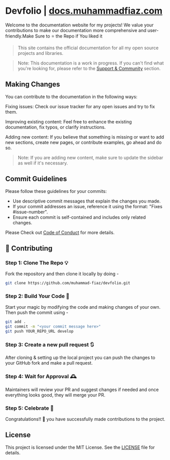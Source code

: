 # Devfolio | [docs.muhammadfiaz.com](https://docs.muhammadfiaz.com)

Welcome to the documentation website for my projects! We value your contributions to make our documentation more comprehensive and user-friendly.Make Sure to ⭐ the Repo if You liked it

> This site contains the official documentation for all my open source projects and libraries.

> Note: This documentation is a work in progress. If you can't find what you're looking for, please refer to the [Support & Community](#support--community) section.

## Making Changes

You can contribute to the documentation in the following ways:

Fixing issues: Check our issue tracker for any open issues and try to fix them.

Improving existing content: Feel free to enhance the existing documentation, fix typos, or clarify instructions.

Adding new content: If you believe that something is missing or want to add new sections, create new pages, or contribute examples, go ahead and do so.

> Note: If you are adding new content, make sure to update the sidebar as well if it's necessary.

## Commit Guidelines

Please follow these guidelines for your commits:

- Use descriptive commit messages that explain the changes you made.
- If your commit addresses an issue, reference it using the format: "Fixes #issue-number".
- Ensure each commit is self-contained and includes only related changes.

Please Check out [Code of Conduct](./CODE_OF_CONDUCT.md) for more details.

## 🚀 Contributing

### Step 1: Clone The Repo 💡

Fork the repository and then clone it locally by doing -

```bash
git clone https://github.com/muhammad-fiaz/devfolio.git
```

### Step 2: Build Your Code 🔨

Start your magic by modifying the code and making changes of your own. Then push the commit using -

```bash
git add .
git commit -m "<your commit message here>"
git push YOUR_REPO_URL develop
```

### Step 3: Create a new pull request 🔃

After cloning & setting up the local project you can push the changes to your GitHub fork and make a pull request.

### Step 4: Wait for Approval 🕰

Maintainers will review your PR and suggest changes if needed and once everything looks good, they will merge your PR.

### Step 5: Celebrate 🎉

Congratulations!! 🎉 you have successfully made contributions to the project.

## License

This project is licensed under the MIT License. See the [LICENSE](./LICENSE) file for details.
